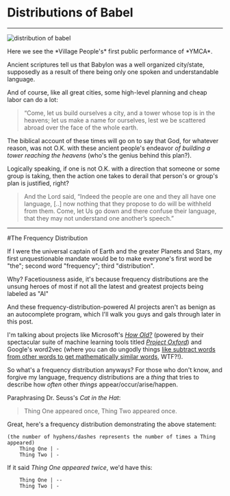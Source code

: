 Distributions of Babel
===
---

![distribution of babel](http://i.imgur.com/8ISsT4j.jpg)
<figcaption>Here we see the *Village People's* first public performance of *YMCA*.</figcaption>

Ancient scriptures tell us that Babylon was a well organized city/state,
supposedly as a result of there being only one spoken and understandable language.

And of course, like all great cities, some high-level planning and cheap labor
can do a lot:

> “Come, let us build ourselves a city, and a tower whose top is in the heavens; 
let us make a name for ourselves, lest we be scattered abroad over the face of the whole earth.

The biblical account of these times will go on to say that God, for whatever reason,
was not O.K. with these ancient people's endeavor *of building a tower reaching the heavens*
(who's the genius behind this plan?). 

Logically speaking, if one is not O.K. with a direction that someone or some group is taking, 
then the action one takes to derail that person's or group's plan is justified, right?

> And the Lord said, “Indeed the people are one and they all have one language, [..] now 
nothing that they propose to do will be withheld from them. Come, let Us go down and there
confuse their language, that they may not understand one another’s speech.”

---

#The Frequency Distribution

If I were the universal captain of Earth and the greater Planets and Stars, my 
first unquestionable mandate would be to make everyone's first word be 
"the"; second word "frequency"; third "distribution". 

Why? Facetiousness aside, it's because frequency distributions are the unsung
heroes of most if not all the latest and greatest projects being labeled as "AI"

And these frequency-distribution-powered AI projects aren't as benign as an autocomplete
program, which I'll walk you guys and gals through later in this post. 

I'm talking about projects like Microsoft's [*How Old?*](http://how-old.net) (powered by their spectacular 
suite of machine learning tools titled [*Project Oxford*](http://www.projectoxford.ai)) and 
Google's word2vec (where you can do ungodly things [like subtract words from other
words to get mathematically similar words](https://code.google.com/p/word2vec/#Interesting_properties_of_the_word_vectors), WTF?!). 


So what's a frequency distribution anyways? For those who don't know, and forgive my
language, frequency distributions are a *thing* that tries to describe how *often* 
other *things* appear/occur/arise/happen.

Paraphrasing Dr. Seuss's *Cat in the Hat*: 

> Thing One appeared once, Thing Two appeared once. 

Great, here's a frequency distribution demonstrating the above statement:

```
(the number of hyphens/dashes represents the number of times a Thing appeared)
	Thing One | -
	Thing Two | - 
```

If it said *Thing One appeared twice*, we'd have this: 

```
	Thing One | --
	Thing Two | - 
```

